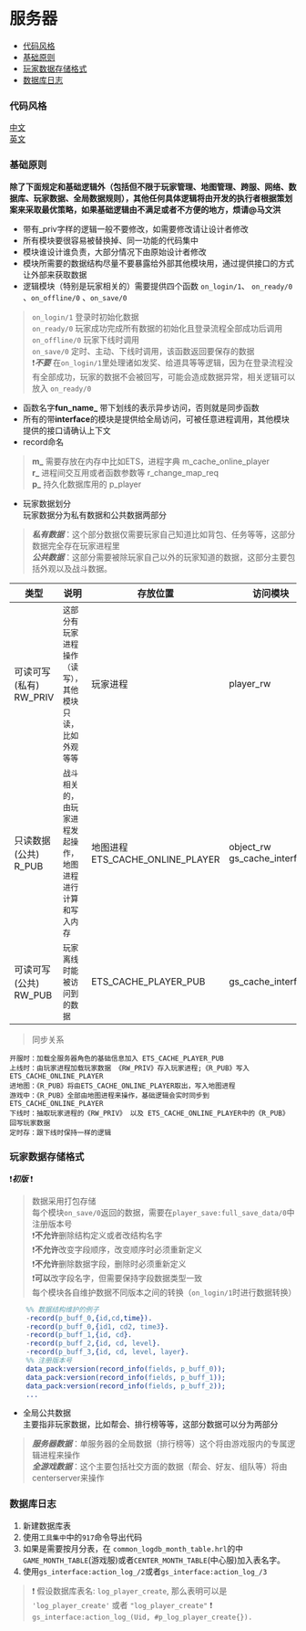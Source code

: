 ﻿
# **服务器**

- [代码风格](#代码风格)
- [基础原则](#基础原则)
- [ 玩家数据存储格式](#玩家数据存储格式)
- [数据库日志](#数据库日志)

### 代码风格

[中文](https://github.com/feng19/erlang_guidelines)  
[英文](https://github.com/inaka/erlang_guidelines)

### 基础原则

**除了下面规定和基础逻辑外（包括但不限于玩家管理、地图管理、跨服、网络、数据库、玩家数据、全局数据规则），其他任何具体逻辑将由开发的执行者根据策划案来采取最优策略，如果基础逻辑由不满足或者不方便的地方，烦请@马文洪**

-   带有_priv字样的逻辑一般不要修改，如需要修改请让设计者修改
-   所有模块要很容易被替换掉、同一功能的代码集中
-   模块谁设计谁负责，大部分情况下由原始设计者修改
-   模块所需要的数据结构尽量不要暴露给外部其他模块用，通过提供接口的方式让外部来获取数据
-   逻辑模块（特别是玩家相关的）需要提供四个函数 `on_login/1`、 `on_ready/0` 、`on_offline/0` 、`on_save/0`
> `on_login/1` 登录时初始化数据  
> `on_ready/0` 玩家成功完成所有数据的初始化且登录流程全部成功后调用  
> `on_offline/0` 玩家下线时调用  
> `on_save/0` 定时、主动、下线时调用，该函数返回要保存的数据  
> :exclamation:***不要*** 在`on_login/1`里处理诸如发奖、给道具等等逻辑，因为在登录流程没有全部成功，玩家的数据不会被回写，可能会造成数据异常，相关逻辑可以放入 `on_ready/0`  
-   函数名字**fun_name_** 带下划线的表示异步访问，否则就是同步函数  
-   所有的带**interface**的模块是提供给全局访问，可被任意进程调用，其他模块提供的接口请确认上下文  
-   record命名  
> **m_** 需要存放在内存中比如ETS，进程字典 m_cache_online_player  
> **r_** 进程间交互用或者函数参数等 r_change_map_req  
> **p_** 持久化数据库用的 p_player  

-   玩家数据划分  
    玩家数据分为私有数据和公共数据两部分

> _**私有数据**_：这个部分数据仅需要玩家自己知道比如背包、任务等等，这部分数据完全存在玩家进程里  
> _**公共数据**_：这部分需要被除玩家自己以外的玩家知道的数据，这部分主要包括外观以及战斗数据。
> 
|   类型          |说明                          |存放位置                         |访问模块                         |
|----------------|-------------------------------|-----------------------------|-----------------------------|
|可读可写(私有) RW_PRIV|`这部分有玩家进程操作（读写），其他模块只读，比如外观等等`            |玩家进程            |player_rw |
|只读数据(公共) R_PUB          |`战斗相关的，由玩家进程发起操作，地图进程进行计算和写入内存`            |地图进程 ETS_CACHE_ONLINE_PLAYER            | object_rw gs_cache_interface |
|可读可写(公共) RW_PUB          |`玩家离线时能被访问到的数据`|ETS_CACHE_PLAYER_PUB|gs_cache_interface|


> 同步关系

```
开服时：加载全服务器角色的基础信息加入 ETS_CACHE_PLAYER_PUB
上线时：由玩家进程加载玩家数据 《RW_PRIV》存入玩家进程;《R_PUB》写入ETS_CACHE_ONLINE_PLAYER 
进地图：《R_PUB》将由ETS_CACHE_ONLINE_PLAYER取出，写入地图进程
游戏中：《R_PUB》全部由地图进程来操作，基础逻辑会实时同步到ETS_CACHE_ONLINE_PLAYER
下线时：抽取玩家进程的《RW_PRIV》 以及 ETS_CACHE_ONLINE_PLAYER中的《R_PUB》 回写玩家数据
定时存：跟下线时保持一样的逻辑

```

### 玩家数据存储格式
:exclamation:***初版*** :exclamation:     
> 数据采用打包存储  
> 每个模块`on_save/0`返回的数据，需要在`player_save:full_save_data/0`中注册版本号  
> :exclamation:**不允许**删除结构定义或者改结构名字   
> :exclamation:**不允许**改变字段顺序，改变顺序时必须重新定义  
> :exclamation:**不允许**删除数据字段，删除时必须重新定义  
> :exclamation:**可以**改字段名字，但需要保持字段数据类型一致  
> 每个模块各自维护数据不同版本之间的转换（`on_login/1`时进行数据转换）  
```erlang
	%% 数据结构维护的例子
	-record(p_buff_0,{id,cd,time}).
	-record(p_buff_0,{id1, cd2, time3}.
	-record(p_buff_1,{id, cd}.
	-record(p_buff_2,{id, cd, level}.
	-record(p_buff_3,{id, cd, level, layer}.
	%% 注册版本号
	data_pack:version(record_info(fields, p_buff_0));
	data_pack:version(record_info(fields, p_buff_1));
	data_pack:version(record_info(fields, p_buff_2));
	...
```
> 
-   全局公共数据  
    主要指非玩家数据，比如帮会、排行榜等等，这部分数据可以分为两部分

> _**服务器数据**_：单服务器的全局数据（排行榜等）这个将由游戏服内的专属逻辑进程来操作  
> _**全游戏数据**_：这个主要包括社交方面的数据（帮会、好友、组队等）将由centerserver来操作  

### 数据库日志
1. 新建数据库表
2. 使用`工具集中`中的`917`命令导出代码
3. 如果是需要按月分表，在 `common_logdb_month_table.hrl`的中`GAME_MONTH_TABLE`(游戏服)或者`CENTER_MONTH_TABLE`(中心服)加入表名字。
4. 使用`gs_interface:action_log_/2`或者`gs_interface:action_log_/3`

> :exclamation: 假设数据库表名: `log_player_create`, 那么表明可以是 `'log_player_create'` 或者 `"log_player_create"` 
> :exclamation: `gs_interface:action_log_(Uid, #p_log_player_create{}).`


